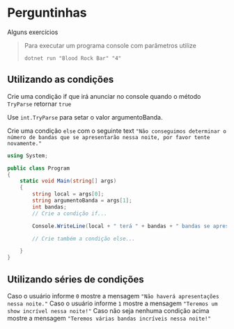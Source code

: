 # Perguntinhas

Alguns exercícios

> Para executar um programa console com parâmetros utilize
>
> ```dotnet run "Blood Rock Bar" "4"```

## Utilizando as condições

Crie uma condição if que irá anunciar no console quando o método `TryParse` retornar `true`

Use `int.TryParse` para setar o valor argumentoBanda.

Crie uma condição `else` com o seguinte text `"Não conseguimos determinar o número de bandas que se apresentarão nessa noite, por favor tente novamente."`

```csharp
using System;

public class Program
{
    static void Main(string[] args)
    {
        string local = args[0];
        string argumentoBanda = args[1];
        int bandas;
        // Crie a condição if...

        Console.WriteLine(local + " terá " + bandas + " bandas se apresentando esta noite!");

        // Crie também a condição else...

    }
}
```

## Utilizando séries de condições

Caso o usuário informe `0` mostre a mensagem `"Não haverá apresentações nessa noite."`
Caso o usuário informe `1` mostre a mensagem `"Teremos um show incrível nessa noite!"`
Caso não seja nenhuma condição acima mostre a mensagem `"Teremos várias bandas incríveis nessa noite!"`
